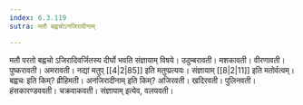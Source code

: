 ```yaml
---
index: 6.3.119
sutra: मतौ बह्वचोऽनजिरादीनाम्

---
```

मतौ परतो बह्वचो ऽजिरादिवर्जितस्य दीर्घो भवति संज्ञायाम् विषये। उदुम्बरावती। मशकावती। वीरणावती। पुष्करावती। अमरावती। नद्यां मतुप् [[4|2|85]] इति मतुप्प्रत्ययः। संज्ञायाम् [[8|2|11]] इति मतोर्वत्वम्। बह्वचः इति किम्? व्रीहिमती। अनजिरादीनाम् इति किम्? अजिरवती। खदिरवती। पुलिनवती। हंसकारण्डववती। चक्रवाकवती। संज्ञायाम् इत्येव, वलयवती।